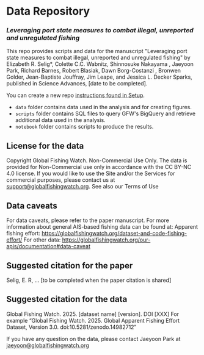 # Data Repository
### *Leveraging port state measures to combat illegal, unreported and unregulated fishing*
This repo provides scripts and data for the manuscript "Leveraging port state measures to combat illegal, unreported and unregulated fishing" by Elizabeth R. Selig*, Colette C.C. Wabnitz, Shinnosuke Nakayama , Jaeyoon Park, Richard Barnes, Robert Blasiak, Dawn Borg-Costanzi , Bronwen Golder, Jean-Baptiste Jouffray, Jim Leape, and Jessica L. Decker Sparks, published in Science Advances, [date to be completed].

You can create a new repo [instructions found in Setup](./CONTRIBUTE.md/#using-a-repository).

- `data` folder contains data used in the analysis and for creating figures.
- `scripts` folder contains SQL files to query GFW's BigQuery and retrieve additional data used in the analysis.
- `notebook` folder contains scripts to produce the results.


## License for the data
Copyright Global Fishing Watch. Non-Commercial Use Only. The data is provided for Non-Commercial use only in accordance with the CC BY-NC 4.0 license. If you would like to use the Site and/or the Services for commercial purposes, please contact us at support@globalfishingwatch.org. See also our Terms of Use

## Data caveats
For data caveats, please refer to the paper manuscript.
For more information about general AIS-based fishing data can be found at:
Apparent fishing effort: https://globalfishingwatch.org/dataset-and-code-fishing-effort/
For other data: https://globalfishingwatch.org/our-apis/documentation#data-caveat

## Suggested citation for the paper
Selig, E. R, ... [to be completed when the paper citation is shared]

## Suggested citation for the data
Global Fishing Watch. 2025. [dataset name] [version]. DOI [XXX]
For example “Global Fishing Watch. 2025. Global Apparent Fishing Effort Dataset, Version 3.0. doi:10.5281/zenodo.14982712”


If you have any question on the data, please contact Jaeyoon Park at jaeyoon@globalfishingwatch.org 
